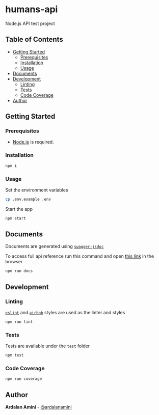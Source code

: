 # humans-api <!-- omit in toc -->

Node.js API test project

## Table of Contents <!-- omit in toc -->

- [Getting Started](#getting-started)
  - [Prerequisites](#prerequisites)
  - [Installation](#installation)
  - [Usage](#usage)
- [Documents](#documents)
- [Development](#development)
  - [Linting](#linting)
  - [Tests](#tests)
  - [Code Coverage](#code-coverage)
- [Author](#author)

## Getting Started

### Prerequisites

- [Node.js](https://nodejs.org/en/download) is required.

### Installation

```bash
npm i
```

### Usage

Set the environment variables

```bash
cp .env.example .env
```

Start the app

```bash
npm start
```

## Documents

Documents are generated using [`swagger-jsdoc`](https://www.npmjs.com/package/swagger-jsdoc)

To access full api reference run this command and open [this link](http://localhost:8080) in the browser

```bash
npm run docs
```

## Development

### Linting

[`eslint`](https://www.npmjs.com/package/eslint) and [`airbnb`](https://www.npmjs.com/package/eslint-config-airbnb) styles are used as the linter and styles

```bash
npm run lint
```

### Tests

Tests are available under the `test` folder

```bash
npm test
```

### Code Coverage

```bash
npm run coverage
```

## Author

**Ardalan Amini** - [@ardalanamini](https://github.com/ardalanamini)
